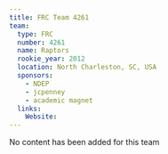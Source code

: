 ```yaml
---
title: FRC Team 4261
team:
  type: FRC
  number: 4261
  name: Raptors
  rookie_year: 2012
  location: North Charleston, SC, USA
  sponsors:
    - NDEP
    - jcpenney
    - academic magnet
  links:
    Website: 
---
```

No content has been added for this team